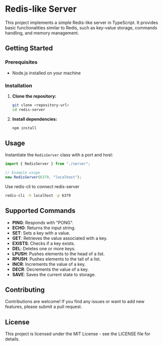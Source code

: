 # Redis-like Server

This project implements a simple Redis-like server in TypeScript. It provides basic functionalities similar to Redis, such as key-value storage, commands handling, and memory management.

## Getting Started

### Prerequisites

- Node.js installed on your machine

### Installation

1. **Clone the repository:**

   ```bash
   git clone <repository-url>
   cd redis-server
   ```

2. **Install dependencies:**
   ```bash
   npm install
   ```

## Usage

Instantiate the `RedisServer` class with a port and host:

```typescript
import { RedisServer } from "./server";

// Example usage
new RedisServer(6379, "localhost");
```
Use redis-cli to connect redis-server

```bash
redis-cli -h localhost -p 6379
```

## Supported Commands

- **PING**: Responds with "PONG".
- **ECHO**: Returns the input string.
- **SET**: Sets a key with a value.
- **GET**: Retrieves the value associated with a key.
- **EXISTS**: Checks if a key exists.
- **DEL**: Deletes one or more keys.
- **LPUSH**: Pushes elements to the head of a list.
- **RPUSH**: Pushes elements to the tail of a list.
- **INCR**: Increments the value of a key.
- **DECR**: Decrements the value of a key.
- **SAVE**: Saves the current state to storage.

## Contributing

Contributions are welcome! If you find any issues or want to add new features, please submit a pull request.

## License

This project is licensed under the MIT License - see the LICENSE file for details.
